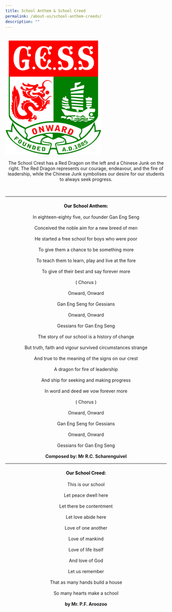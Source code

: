```yaml
---
title: School Anthem & School Creed
permalink: /about-us/school-anthem-creeds/
description: ""
---
```

<br>
<img src="/images/cropped-GESS_Crest.jpeg" 
         style="width:300px"
	/>
<br>

<p style="text-align:center;">The School Crest has a Red Dragon on the left and a Chinese Junk on the right. The Red Dragon represents our courage, endeavour, and the fire of leadership, while the Chinese Junk symbolises our desire for our students to always seek progress.</p>

<br>

----

<h4 style="color:black" align="center">Our School Anthem:</h4>


<p style="text-align:center;">In eighteen-eighty five, our founder Gan Eng Seng<br><br>Conceived the noble aim for a new breed of men<br><br>He started a free school for boys who were poor<br><br>To give them a chance to be something more<br><br>To teach them to learn, play and live at the fore<br><br>To give of their best and say forever more<br><br>( Chorus )<br><br>Onward, Onward<br><br>Gan Eng Seng for Gessians<br><br>Onward, Onward<br><br>Gessians for Gan Eng Seng<br><br>The story of our school is a history of change<br><br>But truth, faith and vigour survived circumstances strange<br><br>And true to the meaning of the signs on our crest<br><br>A dragon for fire of leadership<br><br>And ship for seeking and making progress<br><br>In word and deed we vow forever more<br><br>( Chorus )<br><br>Onward, Onward<br><br>Gan Eng Seng for Gessians<br><br>Onward, Onward<br><br>Gessians for Gan Eng Seng<br><br><strong>Composed by: Mr R.C. Scharenguivel</strong></p>

----

<h4 style="color:black" align="center">Our School Creed:
</h4>

<p style="text-align:center;">This is our school<br><br>Let peace dwell here<br><br>Let there be contentment<br><br>Let love abide here<br><br>Love of one another<br><br>Love of mankind<br><br>Love of life itself<br><br>And love of God<br><br>Let us remember<br><br>That as many hands build a house<br><br>So many hearts make a school<br><br><strong>by Mr. P.F. Aroozoo</strong><br></p>